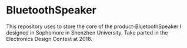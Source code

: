 # BluetoothSpeaker
This repository uses to store the core of the product-BluetoothSpeaker I designed in Sophomore in Shenzhen University. Take parted in the Electronics Design Contest at 2018.
